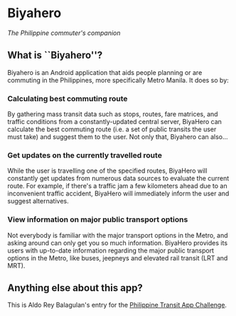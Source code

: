 # Biyahero

_The Philippine commuter's companion_

## What is ``Biyahero''?

Biyahero is an Android application that aids people planning or are commuting
in the Philippines, more specifically Metro Manila. It does so by:

### Calculating best commuting route

By gathering mass transit data such as stops, routes, fare matrices, and
traffic conditions from a constantly-updated central server, BiyaHero can
calculate the best commuting route (i.e. a set of public transits the user must
take) and suggest them to the user. Not only that, Biyahero can also...

### Get updates on the currently travelled route

While the user is travelling one of the specified routes, BiyaHero will
constantly get updates from numerous data sources to evaluate the current
route. For example, if there's a traffic jam a few kilometers ahead due to an
inconvenient traffic accident, BiyaHero will immediately inform the user and
suggest alternatives.

### View information on major public transport options

Not everybody is familiar with the major transport options in the Metro, and
asking around can only get you so much information. BiyaHero provides its users
with up-to-date information regarding the major public transport options in the
Metro, like buses, jeepneys and elevated rail transit (LRT and MRT).

## Anything else about this app?

This is Aldo Rey Balagulan's entry for the 
[Philippine Transit App Challenge][App Transit URL].

[App Transit URL]: http://philippine-transit.hackathome.com/ 

